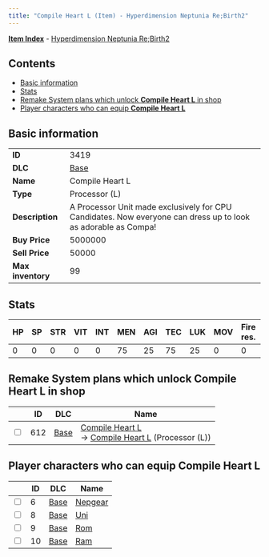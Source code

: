 ```yaml
---
title: "Compile Heart L (Item) - Hyperdimension Neptunia Re;Birth2"
---
```


[**Item Index**](/neptunia/rb2/item/index.html) - [Hyperdimension Neptunia Re;Birth2](/neptunia/rb2)

## Contents

- [Basic information](#basic-information)
- [Stats](#stats)
- [Remake System plans which unlock **Compile Heart L** in shop](#remake-system-plans-which-unlock-compile-heart-l-in-shop)
- [Player characters who can equip **Compile Heart L**](#player-characters-who-can-equip-compile-heart-l)

## Basic information

|   |   |
| -- | -- |
| **ID** | 3419 |
| **DLC** | [Base](/neptunia/rb2/dlc/0-base.html) |
| **Name** | Compile Heart L |
| **Type** | Processor (L) |
| **Description** | A Processor Unit made exclusively for CPU Candidates. Now everyone can dress up to look as adorable as Compa! |
| **Buy Price** | 5000000 |
| **Sell Price** | 50000 |
| **Max inventory** | 99 |

## Stats

| HP | SP | STR | VIT | INT | MEN | AGI | TEC | LUK | MOV | Fire res. | Ice res. | Wind res. | Lightning res. |
| -- | -- | --- | --- | --- | --- | --- | --- | --- | --- | --------- | -------- | --------- | -------------- |
| 0 | 0 | 0 | 0 | 0 | 75 | 25 | 75 | 25 | 0 | 0 | 0 | 0 | 0 |

## Remake System plans which unlock **Compile Heart L** in shop

|    | ID | DLC | Name |
| -- | -- | --- | ---- |
| <input type="checkbox" id="rb2-remake-0-612" class="trackbox" /> | 612 | [Base](/neptunia/rb2/dlc/0-base.html) | [Compile Heart L](/neptunia/rb2/remake/0-612-compile-heart-l.html)<br />→ [Compile Heart L](/neptunia/rb2/item/0-3419-compile-heart-l.html) (Processor (L)) |

## Player characters who can equip **Compile Heart L**

|    | ID | DLC | Name |
| -- | -- | --- | ---- |
| <input type="checkbox" id="rb2-player-0-6" class="trackbox" /> | 6 | [Base](/neptunia/rb2/dlc/0-base.html) | [Nepgear](/neptunia/rb2/player/0-6-nepgear.html) |
| <input type="checkbox" id="rb2-player-0-8" class="trackbox" /> | 8 | [Base](/neptunia/rb2/dlc/0-base.html) | [Uni](/neptunia/rb2/player/0-8-uni.html) |
| <input type="checkbox" id="rb2-player-0-9" class="trackbox" /> | 9 | [Base](/neptunia/rb2/dlc/0-base.html) | [Rom](/neptunia/rb2/player/0-9-rom.html) |
| <input type="checkbox" id="rb2-player-0-10" class="trackbox" /> | 10 | [Base](/neptunia/rb2/dlc/0-base.html) | [Ram](/neptunia/rb2/player/0-10-ram.html) |